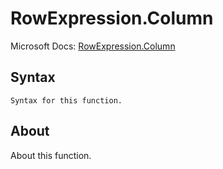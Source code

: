 # RowExpression.Column

Microsoft Docs: [RowExpression.Column](https://docs.microsoft.com/en-us/powerquery-m/rowexpression-column)

## Syntax

```
Syntax for this function.
```

## About

About this function.

